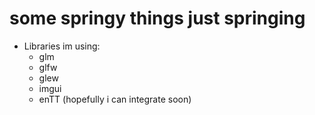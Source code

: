 # some springy things just springing

- Libraries im using:
    - glm
    - glfw
    - glew
    - imgui
    - enTT (hopefully i can integrate soon)

 